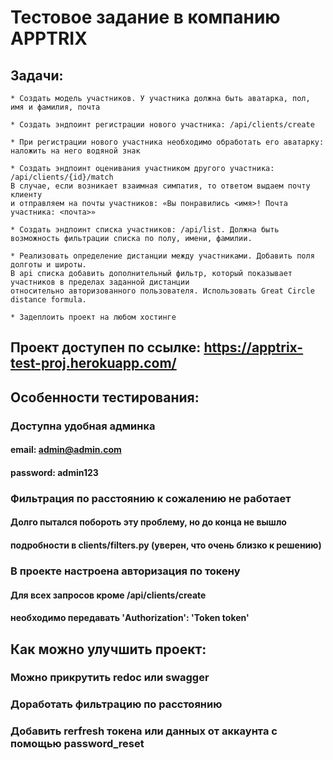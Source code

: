 # Тестовое задание в компанию APPTRIX

## Задачи:

```
* Создать модель участников. У участника должна быть аватарка, пол, имя и фамилия, почта

* Создать эндпоинт регистрации нового участника: /api/clients/create

* При регистрации нового участника необходимо обработать его аватарку: наложить на него водяной знак

* Создать эндпоинт оценивания участником другого участника: /api/clients/{id}/match
В случае, если возникает взаимная симпатия, то ответом выдаем почту клиенту
и отправляем на почты участников: «Вы понравились <имя>! Почта участника: <почта>»

* Создать эндпоинт списка участников: /api/list. Должна быть возможность фильтрации списка по полу, имени, фамилии.

* Реализовать определение дистанции между участниками. Добавить поля долготы и широты.
В api списка добавить дополнительный фильтр, который показывает участников в пределах заданной дистанции 
относительно авторизованного пользователя. Использовать Great Circle distance formula.

* Задеплоить проект на любом хостинге
```

## Проект доступен по ссылке: https://apptrix-test-proj.herokuapp.com/

## Особенности тестирования:

### Доступна удобная админка
#### email: admin@admin.com
#### password: admin123

### Фильтрация по расстоянию к сожалению не работает
#### Долго пытался побороть эту проблему, но до конца не вышло
#### подробности в clients/filters.py (уверен, что очень близко к решению)

### В проекте настроена авторизация по токену
#### Для всех запросов кроме /api/clients/create
#### необходимо передавать 'Authorization': 'Token token'

## Как можно улучшить проект:
### Можно прикрутить redoc или swagger
### Доработать фильтрацию по расстоянию
### Добавить rerfresh токена или данных от аккаунта с помощью password_reset
